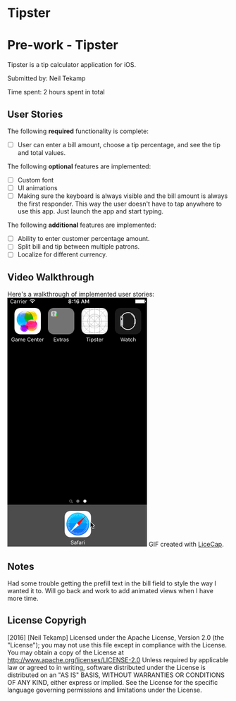 # Tipster
# Pre-work - Tipster

Tipster is a tip calculator application for iOS.

Submitted by: Neil Tekamp

Time spent: 2 hours spent in total

## User Stories

The following **required** functionality is complete:
* [ ] User can enter a bill amount, choose a tip percentage, and see the tip and total values.

The following **optional** features are implemented:
* [ ] Custom font
* [ ] UI animations
* [ ] Making sure the keyboard is always visible and the bill amount is always the first responder. This way the user doesn't have to tap anywhere to use this app. Just launch the app and start typing.

The following **additional** features are implemented:

- [ ] Ability to enter customer percentage amount.
- [ ] Split bill and tip between multiple patrons.
- [ ] Localize for different currency.

## Video Walkthrough

Here's a walkthrough of implemented user stories:
<a href="https://raw.githubusercontent.com/teacamperneil/Tipster/f8c2d5f4d628358ca3b4293b328f4a9e62fdd304/Tipster.gif" target="_blank"><img src='https://raw.githubusercontent.com/teacamperneil/Tipster/f8c2d5f4d628358ca3b4293b328f4a9e62fdd304/Tipster.gif' title='Video Walkthrough' width='' alt='Video Walkthrough' /></a>
GIF created with [LiceCap](http://www.cockos.com/licecap/).

## Notes

Had some trouble getting the prefill text in the bill field to style the way I wanted it to.  Will go back and work to add animated views when I have more time.

## License Copyrigh

[2016] [Neil Tekamp] Licensed under the Apache License, Version 2.0 (the "License"); you may not use this file except in compliance with the License. You may obtain a copy of the License at http://www.apache.org/licenses/LICENSE-2.0 Unless required by applicable law or agreed to in writing, software distributed under the License is distributed on an "AS IS" BASIS, WITHOUT WARRANTIES OR CONDITIONS OF ANY KIND, either express or implied. See the License for the specific language governing permissions and limitations under the License.
